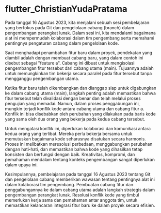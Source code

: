 # flutter_ChristianYudaPratama

Pada tanggal 16 Agustus 2023, kita menjalani sebuah sesi pembelajaran yang berfokus pada Git dan pengelolaan cabang (branch) dalam pengembangan perangkat lunak. Dalam sesi ini, kita mendalami bagaimana alat ini mempermudah kolaborasi dalam tim pengembang serta memahami pentingnya pengaturan cabang dalam pengelolaan kode.

Saat menghadapi penambahan fitur baru dalam proyek, pendekatan yang diambil adalah dengan membuat cabang baru, yang dalam contoh ini disebut sebagai "feature a". Cabang ini dibuat untuk mengisolasi pengembangan fitur tersebut dari cabang utama (main). Tujuannya adalah untuk memungkinkan tim bekerja secara paralel pada fitur tersebut tanpa mengganggu pengembangan utama.

Ketika fitur baru telah dikembangkan dan dianggap siap untuk digabungkan ke dalam cabang utama (main), langkah penting adalah memastikan bahwa fitur tersebut telah divalidasi dengan benar dan telah melalui proses pengujian yang memadai. Namun, dalam proses penggabungan ini, mungkin terjadi konflik kode antara cabang utama dan cabang fitur a. Konflik ini bisa disebabkan oleh perubahan yang dilakukan pada baris kode yang sama oleh dua orang yang bekerja pada kedua cabang tersebut.

Untuk mengatasi konflik ini, diperlukan kolaborasi dan komunikasi antara kedua orang yang terlibat. Mereka perlu bekerja bersama untuk memutuskan bagaimana kode seharusnya disatukan secara harmonis. Proses ini melibatkan meresolusi perbedaan, menggabungkan perubahan dengan hati-hati, dan memastikan bahwa kode yang dihasilkan tetap konsisten dan berfungsi dengan baik. Kreativitas, kompromi, dan pemahaman mendalam tentang konteks pengembangan sangat diperlukan dalam upaya ini.

Kesimpulannya, pembelajaran pada tanggal 16 Agustus 2023 tentang Git dan pengelolaan cabang memberikan wawasan tentang pentingnya alat ini dalam kolaborasi tim pengembang. Pembuatan cabang fitur dan penggabungannya ke dalam cabang utama adalah langkah strategis dalam pengembangan perangkat lunak. Resolusi konflik kode yang timbul memerlukan kerja sama dan pemahaman antar anggota tim, untuk memastikan kelancaran integrasi fitur baru ke dalam proyek secara efisien.
